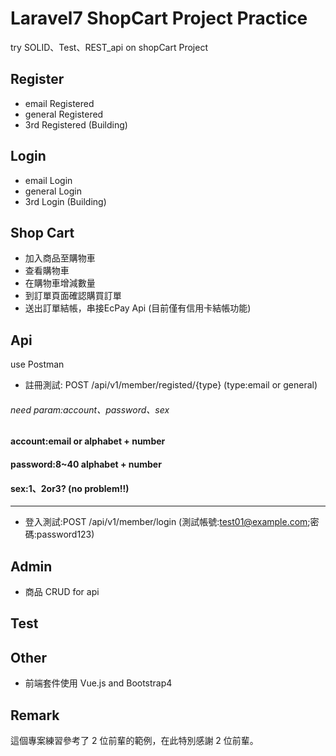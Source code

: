 # Laravel7 ShopCart Project Practice

try SOLID、Test、REST_api on shopCart Project

## Register

-   email Registered
-   general Registered 
-   3rd Registered (Building)

## Login

-   email Login
-   general Login
-   3rd Login (Building)

## Shop Cart

-   加入商品至購物車
-   查看購物車
-   在購物車增減數量 
-   到訂單頁面確認購買訂單
-   送出訂單結帳，串接EcPay Api (目前僅有信用卡結帳功能)

## Api
use Postman

-   註冊測試: POST /api/v1/member/registed/{type} 
(type:email or general)
###### need param:account、password、sex
 #### account:email or alphabet + number
 #### password:8~40 alphabet + number
 #### sex:1、2or3? (no problem!!)
---------------------------------------
-   登入測試:POST /api/v1/member/login (測試帳號:test01@example.com;密碼:password123)

## Admin

-   商品 CRUD for api

## Test

## Other

-   前端套件使用 Vue.js and Bootstrap4

## Remark

這個專案練習參考了 2 位前輩的範例，在此特別感謝 2 位前輩。
